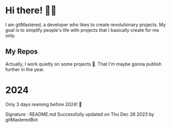 
# Hi there! 🙋‍♂️
I am gitMastered, a developer who likes to create revolutionary projects.
My goal is to simplify people's life with projects that I basically create for me only.

## My Repos
Actually, I work quietly on some projects 👀. That I'm maybe gonna publish further in the year.

# 2024
Only 3 days reaming before 2024! 🙌

Signature : README.md Successfully updated on Thu Dec 28 2023 by gitMasteredBot

